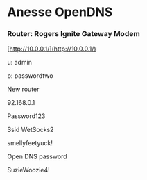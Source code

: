 # Anesse OpenDNS

### Router: Rogers Ignite Gateway Modem

[http://10.0.0.1/](http://10.0.0.1/)

u: admin

p: passwordtwo

New router

92.168.0.1

Password123

Ssid WetSocks2

smellyfeetyuck!

Open DNS password

SuzieWoozie4!